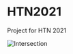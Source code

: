 # HTN2021
 Project for HTN 2021

![Intersection](https://user-images.githubusercontent.com/25191547/104875616-b1fff080-5923-11eb-92d8-36919d5bac4c.jpg)
